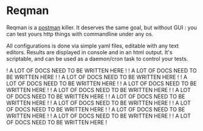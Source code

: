 # Reqman

Reqman is a [postman](https://www.getpostman.com/) killer. It deserves the same goal, but without GUI : you can test yours http things with commandline under any os.

All configurations is done via simple yaml files, editable with any text editors. Results are displayed in console and in an html output. It's scriptable, and can be used as a daemon/cron task to control your tests.

! A LOT OF DOCS NEED TO BE WRITTEN HERE !
! A LOT OF DOCS NEED TO BE WRITTEN HERE !
! A LOT OF DOCS NEED TO BE WRITTEN HERE !
! A LOT OF DOCS NEED TO BE WRITTEN HERE !
! A LOT OF DOCS NEED TO BE WRITTEN HERE !
! A LOT OF DOCS NEED TO BE WRITTEN HERE !
! A LOT OF DOCS NEED TO BE WRITTEN HERE !
! A LOT OF DOCS NEED TO BE WRITTEN HERE !
! A LOT OF DOCS NEED TO BE WRITTEN HERE !
! A LOT OF DOCS NEED TO BE WRITTEN HERE !
! A LOT OF DOCS NEED TO BE WRITTEN HERE !
! A LOT OF DOCS NEED TO BE WRITTEN HERE !
! A LOT OF DOCS NEED TO BE WRITTEN HERE !
